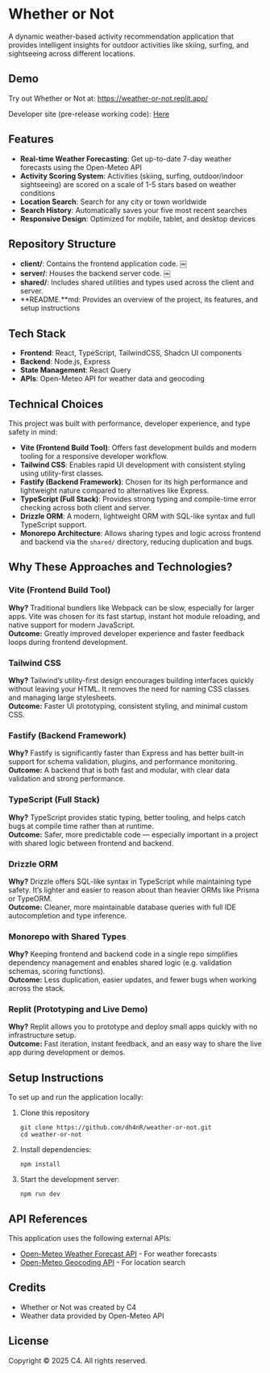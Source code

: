 # Whether or Not

A dynamic weather-based activity recommendation application that provides intelligent insights for outdoor activities like skiing, surfing, and sightseeing across different locations.

## Demo

Try out Whether or Not at: https://weather-or-not.replit.app/

Developer site (pre-release working code): [Here](https://266e5c43-685e-495d-be16-8ee1601ef67d-00-2tccdj81uvd7y.spock.replit.dev)

## Features

- **Real-time Weather Forecasting**: Get up-to-date 7-day weather forecasts using the Open-Meteo API
- **Activity Scoring System**: Activities (skiing, surfing, outdoor/indoor sightseeing) are scored on a scale of 1-5 stars based on weather conditions
- **Location Search**: Search for any city or town worldwide
- **Search History**: Automatically saves your five most recent searches
- **Responsive Design**: Optimized for mobile, tablet, and desktop devices

## Repository Structure
- **client/**: Contains the frontend application code. ￼
- **server/**: Houses the backend server code. ￼
- **shared/**: Includes shared utilities and types used across the client and server.
- **README.**md: Provides an overview of the project, its features, and setup instructions

## Tech Stack

- **Frontend**: React, TypeScript, TailwindCSS, Shadcn UI components
- **Backend**: Node.js, Express
- **State Management**: React Query
- **APIs**: Open-Meteo API for weather data and geocoding

## Technical Choices

This project was built with performance, developer experience, and type safety in mind:

- **Vite (Frontend Build Tool)**: Offers fast development builds and modern tooling for a responsive developer workflow.
- **Tailwind CSS**: Enables rapid UI development with consistent styling using utility-first classes.
- **Fastify (Backend Framework)**: Chosen for its high performance and lightweight nature compared to alternatives like Express.
- **TypeScript (Full Stack)**: Provides strong typing and compile-time error checking across both client and server.
- **Drizzle ORM**: A modern, lightweight ORM with SQL-like syntax and full TypeScript support.
- **Monorepo Architecture**: Allows sharing types and logic across frontend and backend via the `shared/` directory, reducing duplication and bugs.

## Why These Approaches and Technologies?

### Vite (Frontend Build Tool)
**Why?** Traditional bundlers like Webpack can be slow, especially for larger apps. Vite was chosen for its fast startup, instant hot module reloading, and native support for modern JavaScript.  
**Outcome:** Greatly improved developer experience and faster feedback loops during frontend development.

### Tailwind CSS
**Why?** Tailwind’s utility-first design encourages building interfaces quickly without leaving your HTML. It removes the need for naming CSS classes and managing large stylesheets.  
**Outcome:** Faster UI prototyping, consistent styling, and minimal custom CSS.

### Fastify (Backend Framework)
**Why?** Fastify is significantly faster than Express and has better built-in support for schema validation, plugins, and performance monitoring.  
**Outcome:** A backend that is both fast and modular, with clear data validation and strong performance.

### TypeScript (Full Stack)
**Why?** TypeScript provides static typing, better tooling, and helps catch bugs at compile time rather than at runtime.  
**Outcome:** Safer, more predictable code — especially important in a project with shared logic between frontend and backend.

### Drizzle ORM
**Why?** Drizzle offers SQL-like syntax in TypeScript while maintaining type safety. It’s lighter and easier to reason about than heavier ORMs like Prisma or TypeORM.  
**Outcome:** Cleaner, more maintainable database queries with full IDE autocompletion and type inference.

### Monorepo with Shared Types
**Why?** Keeping frontend and backend code in a single repo simplifies dependency management and enables shared logic (e.g. validation schemas, scoring functions).  
**Outcome:** Less duplication, easier updates, and fewer bugs when working across the stack.

### Replit (Prototyping and Live Demo)
**Why?** Replit allows you to prototype and deploy small apps quickly with no infrastructure setup.  
**Outcome:** Fast iteration, instant feedback, and an easy way to share the live app during development or demos.

## Setup Instructions

To set up and run the application locally:

1. Clone this repository
   ```
   git clone https://github.com/dh4nR/weather-or-not.git
   cd weather-or-not
   ```

2. Install dependencies:
   ```
   npm install
   ```

3. Start the development server:
   ```
   npm run dev
   ```

## API References

This application uses the following external APIs:

- [Open-Meteo Weather Forecast API](https://open-meteo.com/en/docs) - For weather forecasts
- [Open-Meteo Geocoding API](https://open-meteo.com/en/docs/geocoding-api) - For location search

## Credits

- Whether or Not was created by C4
- Weather data provided by Open-Meteo API

## License

Copyright © 2025 C4. All rights reserved.
